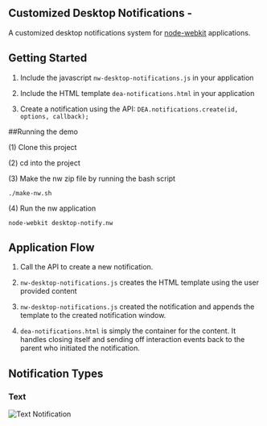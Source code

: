 ## Customized Desktop Notifications -

A customized desktop notifications system for [node-webkit](https://github.com/rogerwang/node-webkit) applications.

## Getting Started

1. Include the javascript `nw-desktop-notifications.js` in your application

2. Include the HTML template `dea-notifications.html` in your application

3. Create a notification using the API: `DEA.notifications.create(id, options, callback);`

##Running the demo

(1) Clone this project

(2) cd into the project

(3) Make the nw zip file by running the bash script

	./make-nw.sh

(4) Run the nw application

	node-webkit desktop-notify.nw

## Application Flow

1. Call the API to create a new notification.

2. `nw-desktop-notifications.js` creates the HTML template using the user provided content

3. `nw-desktop-notifications.js` created the notification and appends the template to the created notification window.

4. `dea-notifications.html` is simply the container for the content. It handles closing itself and sending off interaction events back to the parent who initiated the notification.

## Notification Types

### Text

![Text Notification](http://i.imgur.com/zibFWHf.png)
